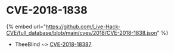 # CVE-2018-1838
{% embed url="https://github.com/Live-Hack-CVE/full_database/blob/main/cves/2018/CVE-2018-1838.json" %}

* TheeBlind ~> [CVE-2018-18387](https://www.alice-snow.ru/2018/database/cve-2018-1838/cve-2018-18387-theeblind)